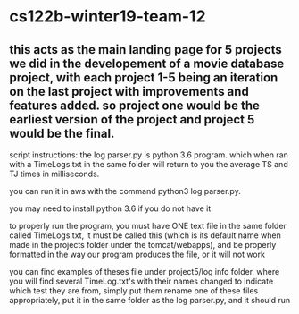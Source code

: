 # cs122b-winter19-team-12

this acts as the main landing page for 5 projects we did in the developement of a movie database project, with each project 1-5 being an iteration on the last project with improvements and features added. so project one would be the earliest version of the project and project 5 would be the final.
--------------------------------------------------------------------
script instructions:
the log parser.py is python 3.6 program. which when ran with a TimeLogs.txt in the same folder will return to you the average TS and TJ times in milliseconds. 

you can run it in aws with the command python3 log parser.py. 

you may need to install python 3.6 if you do not have it

to properly run the program, you must have ONE text file in the same folder called TimeLogs.txt, it must be called this (which is its default name when made in the projects folder under the tomcat/webapps), and be properly formatted in the way our program produces the file, or it will not work

you can find examples of theses file under project5/log info folder, where you will find several TimeLog.txt's with their names changed to indicate which test they are from, simply put them rename one of these files appropriately, put it in the same folder as the log parser.py, and it should run
 
 

